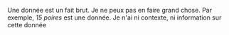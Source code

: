 Une donnée est un fait brut. Je ne peux pas en faire grand chose. Par exemple, *15 poires* est une donnée. Je n'ai ni contexte, ni information sur cette donnée